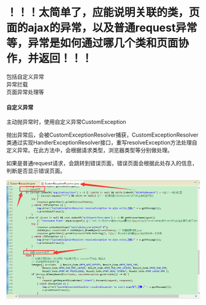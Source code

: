 # ！！！太简单了，应能说明关联的类，页面的ajax的异常，以及普通request异常等，异常是如何通过哪几个类和页面协作，并返回！！！

包括自定义异常  
异常拦载  
页面异常处理等

#### 自定义异常

主动抛异常时，使用自定义异常CustomException

抛出异常后，会被CustomExceptionResolver捕获，CustomExceptionResolver类通过实现HandlerExceptionResolver接口，重写resolveException方法处理自定义异常。在此方法中，会根据请求类型，浏览器类型等分别做处理。

如果是普通request请求，会跳转到错误页面，错误页面会根据此处存入的信息，判断是否显示错误页面。

![](/assets/CustomException1.png)

